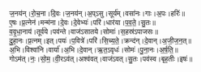 

  
ज॒नय॑न्।रो॒च॒ना।दि॒वः।ज॒नय॑न्।अ॒प्ऽसु।सूर्य॑म्।वसा॑नः।गाः।अ॒पः।हरिः॑॥  
ए॒षः।प्र॒त्नेन॑।मन्म॑ना।दे॒वः।दे॒वेभ्यः॑।परि॑।धार॑या।प॒व॒ते॒।सु॒तः॥  
व॒वृ॒धा॒नाय॑।तूर्व॑ये।पव॑न्ते।वाज॑ऽसातये।सोमाः॑।स॒हस्र॑ऽपाजसः॥  
दु॒हा॒नः।प्र॒त्नम्।इत्।पयः॑।प॒वित्रे॑।परि॑।सि॒च्य॒ते॒।क्रन्द॑न्।दे॒वान्।अ॒जी॒ज॒न॒त्॥  
अ॒भि।विश्वा॑नि।वार्या॑।अ॒भि।दे॒वान्।ऋ॒त॒ऽवृधः॑।सोमः॑।पु॒ना॒नः।अ॒र्ष॒ति॒॥  
गोऽम॑त्।नः॒।सो॒म॒।वी॒रऽव॑त्।अश्व॑वत्।वाज॑ऽवत्।सु॒तः।पव॑स्व।बृह॒तीः।इषः॑॥  
